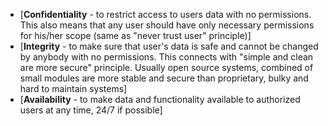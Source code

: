  * [**Confidentiality** - to restrict access to users data with no permissions. This also means that any user should have only necessary permissions for his/her scope (same as "never trust user" principle)]
 * [**Integrity** - to make sure that user's data is safe and cannot be changed by anybody with no permissions. This connects with "simple and clean are more secure" principle. Usually open source systems, combined of small modules  are more stable and secure than proprietary, bulky and hard to maintain systems]
 * [**Availability** - to make data and functionality available to authorized users at any time, 24/7 if possible]


